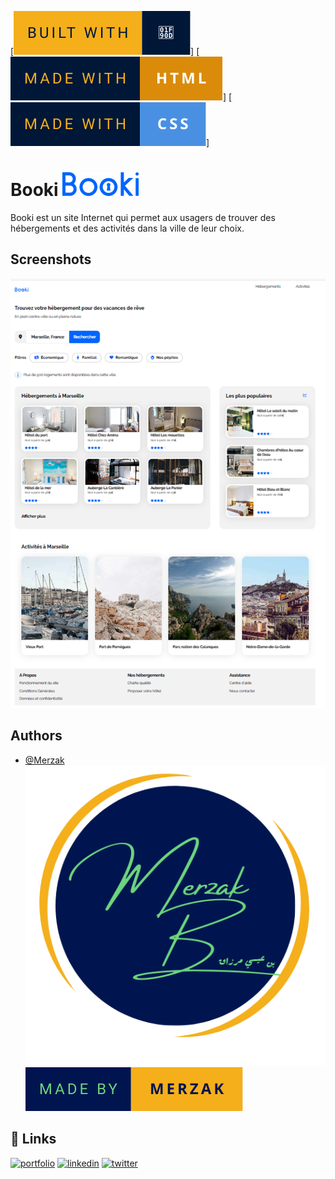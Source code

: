 [![forthebadge](readme/built-with-🤍.svg)] [![forthebadge](readme/made-with-html.svg)] [![forthebadge](readme/made-with-css.svg)]


# Booki ![Logo](images/logo/Booki.svg)

Booki est un site Internet qui permet aux usagers de trouver des hébergements et des activités dans la ville de leur choix.

## Screenshots

![App Screenshot](readme/booki.png)


## Authors

- [@Merzak](https://github.com/Merzakb)
![Logo](readme/logo.png)
![Logo](readme/made-by-merzak.svg)


## 🔗 Links
[![portfolio](https://img.shields.io/badge/my_portfolio-000?style=for-the-badge&logo=ko-fi&logoColor=white)](https://merzak-portfolio.vercel.app/)
[![linkedin](https://img.shields.io/badge/linkedin-0A66C2?style=for-the-badge&logo=linkedin&logoColor=white)](https://www.linkedin.com/in/merzak-b-0300b9289/)
[![twitter](https://img.shields.io/badge/twitter-1DA1F2?style=for-the-badge&logo=twitter&logoColor=white)](https://twitter.com/__merzak)

